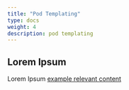 ```yaml
---
title: "Pod Templating"
type: docs
weight: 4
description: pod templating
---
```


## Lorem Ipsum

Lorem Ipsum [example relevant content](../relevant_old_docs/function-runner-pod-templates.md)
